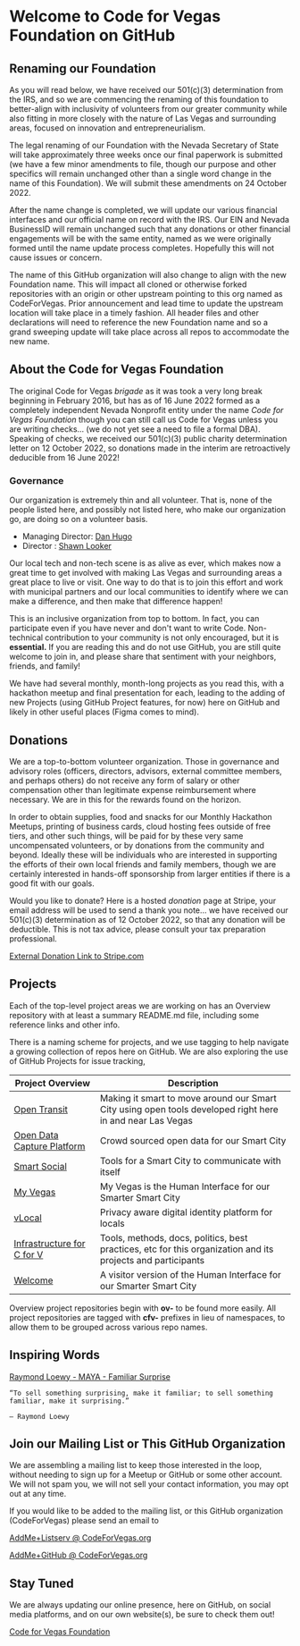 <!--
 Copyright (C) 2022 Code for Vegas Foundation
 
 This file is part of github.
 
 github is free software: you can redistribute it and/or modify
 it under the terms of the GNU General Public License as published by
 the Free Software Foundation, either version 3 of the License, or
 (at your option) any later version.
 
 github is distributed in the hope that it will be useful,
 but WITHOUT ANY WARRANTY; without even the implied warranty of
 MERCHANTABILITY or FITNESS FOR A PARTICULAR PURPOSE.  See the
 GNU General Public License for more details.
 
 You should have received a copy of the GNU General Public License
 along with github.  If not, see <http://www.gnu.org/licenses/>.
-->

# Welcome to Code for Vegas Foundation on GitHub

## Renaming our Foundation

As you will read below, we have received our 501(c)(3) determination from the IRS, and so we are commencing the renaming of this foundation to better-align with inclusivity of volunteers from our greater community while also fitting in more closely with the nature of Las Vegas and surrounding areas, focused on innovation and entrepreneurialism.

The legal renaming of our Foundation with the Nevada Secretary of State will take approximately three weeks once our final paperwork is submitted (we have a few minor amendments to file, though our purpose and other specifics will remain unchanged other than a single word change in the name of this Foundation). We will submit these amendments on 24 October 2022.

After the name change is completed, we will update our various financial interfaces and our official name on record with the IRS. Our EIN and Nevada BusinessID will remain unchanged such that any donations or other financial engagements will be with the same entity, named as we were originally formed until the name update process completes. Hopefully this will not cause issues or concern.

The name of this GitHub organization will also change to align with the new Foundation name. This will impact all cloned or otherwise forked repositories with an origin or other upstream pointing to this org named as CodeForVegas. Prior announcement and lead time to update the upstream location will take place in a timely fashion. All header files and other declarations will need to reference the new Foundation name and so a grand sweeping update will take place across all repos to accommodate the new name.

## About the Code for Vegas Foundation

The original Code for Vegas *brigade* as it was took a very long break beginning in February 2016, but has as of 16 June 2022 formed as a completely independent Nevada Nonprofit entity under the name *Code for Vegas Foundation* though you can still call us Code for Vegas unless you are writing checks… (we do not yet see a need to file a formal DBA). Speaking of checks, we received our 501(c)(3) public charity determination letter on 12 October 2022, so donations made in the interim are retroactively deducible from 16 June 2022!

### Governance

Our organization is extremely thin and all volunteer. That is, none of the people listed here, and possibly not listed here, who make our organization go, are doing so on a volunteer basis.

* Managing Director: [Dan Hugo](https://github.com/DanHugoDanHugo)
* Director : [Shawn Looker](https://github.com/slooker)

Our local tech and non-tech scene is as alive as ever, which makes now a great time to get involved with making Las Vegas and surrounding areas a great place to live or visit. One way to do that is to join this effort and work with municipal partners and our local communities to identify where we can make a difference, and then make that difference happen!

This is an inclusive organization from top to bottom. In fact, you can participate even if you have never and don't want to write Code. Non-technical contribution to your community is not only encouraged, but it is **essential.** If you are reading this and do not use GitHub, you are still quite welcome to join in, and please share that sentiment with your neighbors, friends, and family!

We have had several monthly, month-long projects as you read this, with a hackathon meetup and final presentation for each, leading to the adding of new Projects (using GitHub Project features, for now) here on GitHub and likely in other useful places (Figma comes to mind).

## Donations

We are a top-to-bottom volunteer organization. Those in governance and advisory roles (officers, directors, advisors, external committee members, and perhaps others) do not receive any form of salary or other compensation other than legitimate expense reimbursement where necessary. We are in this for the rewards found on the horizon.

In order to obtain supplies, food and snacks for our Monthly Hackathon Meetups, printing of business cards, cloud hosting fees outside of free tiers, and other such things, will be paid for by these very same uncompensated volunteers, or by donations from the community and beyond. Ideally these will be individuals who are interested in supporting the efforts of their own local friends and family members, though we are certainly interested in hands-off sponsorship from larger entities if there is a good fit with our goals.

Would you like to donate? Here is a hosted *donation* page at Stripe, your email address will be used to send a thank you note… we have received our 501(c)(3) determination as of 12 October 2022, so that any donation will be deductible. This is not tax advice, please consult your tax preparation professional.

[External Donation Link to Stripe.com](https://donate.stripe.com/5kA7sX79naDF6Ri4gg)

## Projects

Each of the top-level project areas we are working on has an Overview repository with at least a summary README.md file, including some reference links and other info.

There is a naming scheme for projects, and we use tagging to help navigate a growing collection of repos here on GitHub. We are also exploring the use of GitHub Projects for issue tracking,

|Project Overview                                                                            | Description                                                                                                 |
|--------------------------------------------------------------------------------------------|-------------------------------------------------------------------------------------------------------------|
|[Open Transit](https://github.com/CodeForVegas/ov-open-transit)                             | Making it smart to move around our Smart City using open tools developed right here in and near Las Vegas   |
|[Open Data Capture Platform](https://github.com/CodeForVegas/ov-open-data-capture-platform) | Crowd sourced open data for our Smart City                                                                  |
|[Smart Social](https://github.com/CodeForVegas/ov-smart-social)                             | Tools for a Smart City to communicate with itself                                                           |
|[My Vegas](https://github.com/CodeForVegas/ov-my-vegas)                                     | My Vegas is the Human Interface for our Smarter Smart City                                                  |
|[vLocal](https://github.com/CodeForVegas/ov-vlocal)                                         | Privacy aware digital identity platform for locals                                                          |
|[Infrastructure for C for V](https://github.com/CodeForVegas/ov-infrastructure-for-cforv)   | Tools, methods, docs, politics, best practices, etc for this organization and its projects and participants |
|[Welcome](https://github.com/CodeForVegas/ov-welcome)                                       | A visitor version of the Human Interface for our Smarter Smart City                                         |

Overview project repositories begin with **ov-** to be found more easily. All project repositories are tagged with **cfv-** prefixes in lieu of namespaces, to allow them to be grouped across various repo names.

## Inspiring Words

[Raymond Loewy - MAYA - Familiar Surprise](https://uxdesign.cc/most-advanced-yet-acceptable-theory-meets-digital-product-innovation-f14897147dd5)

    “To sell something surprising, make it familiar; to sell something familiar, make it surprising.”

    — Raymond Loewy

## Join our Mailing List or This GitHub Organization

We are assembling a mailing list to keep those interested in the loop, without needing to sign up for a Meetup or GitHub or some other account. We will not spam you, we will not sell your contact information, you may opt out at any time.

If you would like to be added to the mailing list, or this GitHub organization (CodeForVegas) please send an email to

[AddMe+Listserv @ CodeForVegas.org](mailto:addme+listserv@codeforvegas.org)

[AddMe+GitHub @ CodeForVegas.org](mailto:addme+github@codeforvegas.org)

## Stay Tuned

We are always updating our online presence, here on GitHub, on social media platforms, and on our own website(s), be sure to check them out!

[Code for Vegas Foundation](https://codeforvegas.org)
